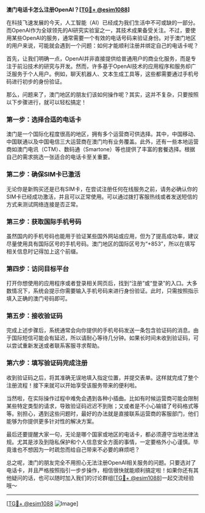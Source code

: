 **澳门电话卡怎么注册OpenAI？[[TG💪+ @esim1088](https://t.me/s/esim1088)]**

在科技飞速发展的今天，人工智能（AI）已经成为我们生活中不可或缺的一部分。而OpenAI作为全球领先的AI研究实验室之一，其技术成果备受关注。不过，要使用某些OpenAI的服务，通常需要一个有效的电话号码来验证身份。对于澳门地区的用户来说，可能就会遇到一个问题：如何才能顺利注册并绑定自己的电话卡呢？

首先，让我们明确一点，OpenAI并非直接提供给普通用户的商业化服务，而是专注于前沿技术的研究与开发。然而，许多基于OpenAI技术的应用程序和服务却广泛服务于个人用户。例如，聊天机器人、文本生成工具等，这些都需要通过手机号码进行初步的身份验证。

那么，问题来了，澳门地区的朋友们该如何操作呢？其实，这并不复杂，只要按照以下步骤进行，就可以轻松搞定！

### **第一步：选择合适的电话卡**
澳门是一个国际化程度很高的地区，拥有多个运营商可供选择。其中，中国移动、中国联通以及中国电信三大运营商在澳门均有业务覆盖。此外，还有一些本地运营商如澳门电讯（CTM）、数码通（Smartone）等也提供了丰富的套餐选择。根据自己的需求挑选一张适合的电话卡至关重要。

### **第二步：确保SIM卡已激活**
无论你是新购买还是已有SIM卡，在尝试注册任何在线服务之前，请务必确认你的SIM卡已经成功激活，并且可以正常使用。可以通过拨打客服热线或者发送短信的方式来测试网络连接是否正常。

### **第三步：获取国际手机号码**
虽然国内的手机号码也能用于验证某些国外网站或应用，但为了提高成功率，建议尽量使用具有国际区号的手机号码。澳门地区的国际区号为“+853”，所以在填写相关信息时记得加上这个前缀。

### **第四步：访问目标平台**
打开你想使用的应用程序或者登录相关网页后，找到“注册”或“登录”的入口。大多数情况下，系统会提示你需要输入手机号码来进行身份验证。此时，只需按照指示填入正确的澳门号码即可。

### **第五步：接收验证码**
完成上述步骤后，系统通常会向你提供的手机号码发送一条包含验证码的消息。由于国际短信可能会有延迟，所以请耐心等待几分钟。如果长时间未收到验证码，可以尝试重新发送或者联系客服寻求帮助。

### **第六步：填写验证码完成注册**
收到验证码之后，将其准确无误地填入指定位置，并提交表单。这样就完成了整个注册流程！接下来就可以开始享受该服务带来的便利啦。

当然啦，在实际操作过程中难免会遇到各种小插曲。比如有时候运营商可能会限制某些特定类型的请求，导致验证码迟迟不到账；又或者是不小心输错了号码格式等等。别担心，遇到这些问题时，最好的办法就是直接联系运营商的客服部门，他们能够为你提供更多针对性的解决方案。

最后还要提醒大家一句，无论是哪个国家或地区的电话卡，都必须遵守当地法律法规。尤其是涉及到隐私保护和个人信息安全方面的事情，一定要格外小心谨慎。毕竟谁也不想因为一时疏忽而给自己带来不必要的麻烦吧？

总之呢，澳门的朋友完全不用担心无法注册OpenAI相关服务的问题。只要选对了电话卡，并且严格按照指引一步步操作，相信很快就能顺利搞定啦！如果你还有其他疑问的话，也可以随时加入我们的讨论群组[[TG💪+ @esim1088](https://t.me/s/esim1088)]一起交流经验哦～

---

[[TG💪+ @esim1088](https://t.me/s/esim1088) ![Image](https://i.postimg.cc/4NQfJmqS/Snipaste-2025-05-13-00-14-12.png)]